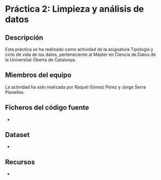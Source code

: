 # Práctica 2: Limpieza y análisis de datos
## Descripción
Esta práctica se ha realizado como actividad de la asignatura Tipología y ciclo de vida de los datos, perteneciente al Máster en Ciencia de Datos de la Universitat Oberta de Catalunya. 

## Miembros del equipo
La actividad ha sido realizada por Raquel Gómez Pérez y Jorge Serra Planelles.

## Ficheros del código fuente
* 

## Dataset

* 

## Recursos

* 

